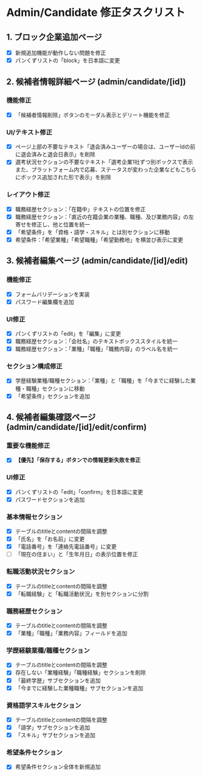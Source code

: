 # Admin/Candidate 修正タスクリスト

## 1. ブロック企業追加ページ
- [x] 新規追加機能が動作しない問題を修正
- [x] パンくずリストの「block」を日本語に変更

## 2. 候補者情報詳細ページ (admin/candidate/[id])

### 機能修正
- [x] 「候補者情報削除」ボタンのモーダル表示とデリート機能を修正

### UI/テキスト修正
- [x] ページ上部の不要なテキスト「退会済みユーザーの場合は、ユーザーIdの前に退会済みと退会日表示」を削除
- [x] 選考状況セクションの不要なテキスト「選考企業1社ずつ別ボックスで表示　また、プラットフォーム内で応募、ステータスが変わった企業などもこちらにボックス追加された形で表示」を削除

### レイアウト修正
- [x] 職務経歴セクション：「在籍中」テキストの位置を修正
- [x] 職務経歴セクション：「直近の在籍企業の業種、職種、及び業務内容」の左寄せを修正し、他と位置を統一
- [x] 「希望条件」を「資格・語学・スキル」とは別セクションに移動
- [x] 希望条件：「希望業種」「希望職種」「希望勤務地」を横並び表示に変更

## 3. 候補者編集ページ (admin/candidate/[id]/edit)

### 機能修正
- [x] フォームバリデーションを実装
- [x] パスワード編集欄を追加

### UI修正
- [x] パンくずリストの「edit」を「編集」に変更
- [x] 職務経歴セクション：「会社名」のテキストボックススタイルを統一
- [x] 職務経歴セクション：「業種」「職種」「職務内容」のラベル名を統一

### セクション構成修正
- [x] 学歴経験業種/職種セクション：「業種」と「職種」を「今までに経験した業種・職種」セクションに移動
- [x] 「希望条件」セクションを追加

## 4. 候補者編集確認ページ (admin/candidate/[id]/edit/confirm)

### 重要な機能修正
- [x] **【優先】「保存する」ボタンでの情報更新失敗を修正**

### UI修正
- [x] パンくずリストの「edit」「confirm」を日本語に変更
- [x] パスワードセクションを追加

### 基本情報セクション
- [x] テーブルのtitleとcontentの間隔を調整
- [x] 「氏名」を「お名前」に変更
- [x] 「電話番号」を「連絡先電話番号」に変更
- [ ] 「現在の住まい」と「生年月日」の表示位置を修正

### 転職活動状況セクション
- [x] テーブルのtitleとcontentの間隔を調整
- [x] 「転職経験」と「転職活動状況」を別セクションに分割

### 職務経歴セクション
- [x] テーブルのtitleとcontentの間隔を調整
- [x] 「業種」「職種」「業務内容」フィールドを追加

### 学歴経験業種/職種セクション
- [x] テーブルのtitleとcontentの間隔を調整
- [x] 存在しない「業種経験」「職種経験」セクションを削除
- [x] 「最終学歴」サブセクションを追加
- [x] 「今までに経験した業種職種」サブセクションを追加

### 資格語学スキルセクション
- [x] テーブルのtitleとcontentの間隔を調整
- [x] 「語学」サブセクションを追加
- [x] 「スキル」サブセクションを追加

### 希望条件セクション
- [x] 希望条件セクション全体を新規追加
